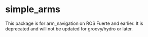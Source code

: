 simple_arms
===========

This package is for arm_navigation on ROS Fuerte and earlier. It is deprecated and will not be updated for groovy/hydro or later.
